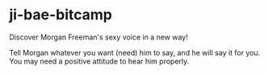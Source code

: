 # ji-bae-bitcamp

Discover Morgan Freeman's sexy voice in a new way!

Tell Morgan whatever you want (need) him to say, and he will say it for you. You may need a positive attitude to hear him properly.
